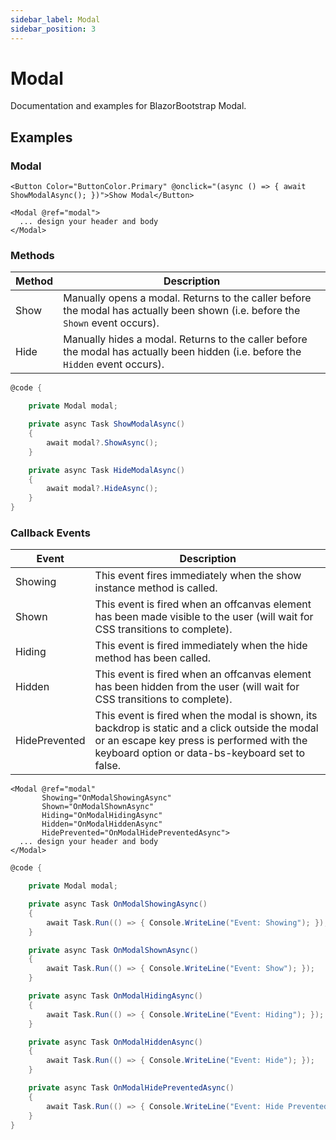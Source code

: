 ```yaml
---
sidebar_label: Modal
sidebar_position: 3
---
```


# Modal

Documentation and examples for BlazorBootstrap Modal.

## Examples

### Modal

```cshtml
<Button Color="ButtonColor.Primary" @onclick="(async () => { await ShowModalAsync(); })">Show Modal</Button>

<Modal @ref="modal">
  ... design your header and body
</Modal>
```

### Methods

| Method | Description |
|--|--|
| Show | Manually opens a modal. Returns to the caller before the modal has actually been shown (i.e. before the <code>Shown</code> event occurs). |
| Hide | Manually hides a modal. Returns to the caller before the modal has actually been hidden (i.e. before the <code>Hidden</code> event occurs). |

```cs {7,12}
@code {

    private Modal modal;

    private async Task ShowModalAsync()
    {
        await modal?.ShowAsync();
    }

    private async Task HideModalAsync()
    {
        await modal?.HideAsync();
    }
}
```

### Callback Events

| Event | Description | 
|--|--|
| Showing | This event fires immediately when the show instance method is called. |
| Shown | This event is fired when an offcanvas element has been made visible to the user (will wait for CSS transitions to complete). |
| Hiding | This event is fired immediately when the hide method has been called. |
| Hidden | This event is fired when an offcanvas element has been hidden from the user (will wait for CSS transitions to complete). |
| HidePrevented | This event is fired when the modal is shown, its backdrop is static and a click outside the modal or an escape key press is performed with the keyboard option or data-bs-keyboard set to false. |

```cshtml
<Modal @ref="modal"
       Showing="OnModalShowingAsync"
       Shown="OnModalShownAsync"
       Hiding="OnModalHidingAsync"
       Hidden="OnModalHiddenAsync"
       HidePrevented="OnModalHidePreventedAsync">
  ... design your header and body
</Modal>
```

```cs
@code {

    private Modal modal;

    private async Task OnModalShowingAsync()
    {
        await Task.Run(() => { Console.WriteLine("Event: Showing"); });
    }

    private async Task OnModalShownAsync()
    {
        await Task.Run(() => { Console.WriteLine("Event: Show"); });
    }

    private async Task OnModalHidingAsync()
    {
        await Task.Run(() => { Console.WriteLine("Event: Hiding"); });
    }

    private async Task OnModalHiddenAsync()
    {
        await Task.Run(() => { Console.WriteLine("Event: Hide"); });
    }

    private async Task OnModalHidePreventedAsync()
    {
        await Task.Run(() => { Console.WriteLine("Event: Hide Prevented"); });
    }
}
```
